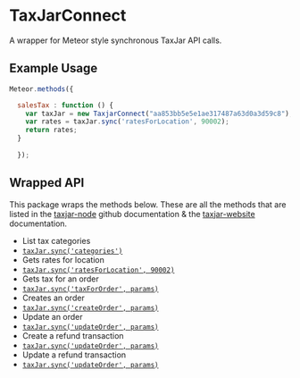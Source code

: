 # TaxJarConnect #

A wrapper for Meteor style synchronous TaxJar API calls.

## Example Usage ##

```javascript
Meteor.methods({

  salesTax : function () {
    var taxJar = new TaxjarConnect("aa853bb5e5e1ae317487a63d0a3d59c8");
    var rates = taxJar.sync('ratesForLocation', 90002);
    return rates;
  }
  
  });
```

## Wrapped API ##

This package wraps the methods below. These are all the methods that are listed in the [taxjar-node](https://github.com/taxjar/taxjar-node) github documentation & the [taxjar-website](http://developers.taxjar.com/api/?javascript) documentation.

 * List tax categories
  * [`taxJar.sync('categories')`](http://developers.taxjar.com/api/?javascript#categories)
 * Gets rates for location
  * [`taxJar.sync('ratesForLocation', 90002)`](http://developers.taxjar.com/api/?javascript#rates)
 * Gets tax for an order
  * [`taxJar.sync('taxForOrder', params)`](http://developers.taxjar.com/api/?javascript#show-tax-rates-for-a-location)
 * Creates an order
  * [`taxJar.sync('createOrder', params)`](http://developers.taxjar.com/api/?javascript#create-an-order-transaction)
 * Update an order
  * [`taxJar.sync('updateOrder', params)`](http://developers.taxjar.com/api/?javascript#update-an-order-transaction) 
 * Create a refund transaction
  * [`taxJar.sync('updateOrder', params)`](http://developers.taxjar.com/api/?javascript#create-an-refund-transaction) 
 * Update a refund transaction
  * [`taxJar.sync('updateOrder', params)`](http://developers.taxjar.com/api/?javascript#update-an-refund-transaction) 

